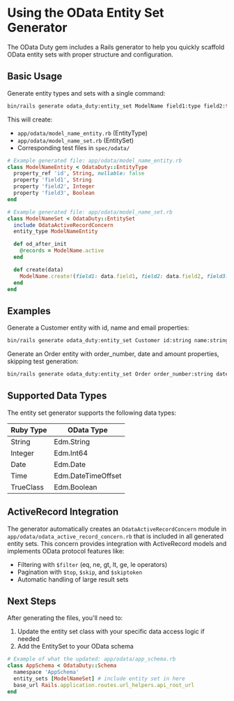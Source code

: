 # Using the OData Entity Set Generator

The OData Duty gem includes a Rails generator to help you quickly scaffold OData entity sets with proper structure and configuration.

## Basic Usage

Generate entity types and sets with a single command:

```bash
bin/rails generate odata_duty:entity_set ModelName field1:type field2:type field3:type
```

This will create:
- `app/odata/model_name_entity.rb` (EntityType)
- `app/odata/model_name_set.rb` (EntitySet)
- Corresponding test files in `spec/odata/`

```ruby
# Example generated file: app/odata/model_name_entity.rb
class ModelNameEntity < OdataDuty::EntityType
  property_ref 'id', String, nullable: false
  property 'field1', String
  property 'field2', Integer
  property 'field3', Boolean
end
```

```ruby
# Example generated file: app/odata/model_name_set.rb
class ModelNameSet < OdataDuty::EntitySet
  include OdataActiveRecordConcern 
  entity_type ModelNameEntity

  def od_after_init
    @records = ModelName.active
  end

  def create(data)
    ModelName.create!(field1: data.field1, field2: data.field2, field3: data.field3)
  end
end
```

## Examples

Generate a Customer entity with id, name and email properties:

```bash
bin/rails generate odata_duty:entity_set Customer id:string name:string email:string
```

Generate an Order entity with order_number, date and amount properties, skipping test generation:

```bash
bin/rails generate odata_duty:entity_set Order order_number:string date:date amount:integer --skip-tests
```

## Supported Data Types

The entity set generator supports the following data types:

| Ruby Type        | OData Type     |
|------------------|---------------|
| String           | Edm.String        |
| Integer          | Edm.Int64       |
| Date             | Edm.Date        |
| Time             | Edm.DateTimeOffset       |
| TrueClass        | Edm.Boolean   |


## ActiveRecord Integration

The generator automatically creates an `OdataActiveRecordConcern` module in `app/odata/odata_active_record_concern.rb` that is included in all generated entity sets. This concern provides integration with ActiveRecord models and implements OData protocol features like:

- Filtering with `$filter` (eq, ne, gt, lt, ge, le operators)
- Pagination with `$top`, `$skip`, and `$skiptoken`
- Automatic handling of large result sets


## Next Steps

After generating the files, you'll need to:

1. Update the entity set class with your specific data access logic if needed
2. Add the EntitySet to your OData schema

```ruby
# Example of what the updated: app/odata/app_schema.rb
class AppSchema < OdataDuty::Schema
  namespace 'AppSchema'
  entity_sets [ModelNameSet] # include entity set in here
  base_url Rails.application.routes.url_helpers.api_root_url
end
```
